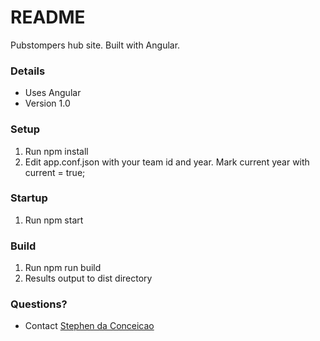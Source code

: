 # README #

Pubstompers hub site. Built with Angular.

### Details ###

* Uses Angular
* Version 1.0

### Setup ###

1. Run npm install
2. Edit app.conf.json with your team id and year. Mark current year with current = true;

### Startup ###
1. Run npm start

### Build ###
1. Run npm run build
2. Results output to dist directory

### Questions? ###

* Contact [Stephen da Conceicao](mailto:stephen@stephenandrewdesigns.com)
